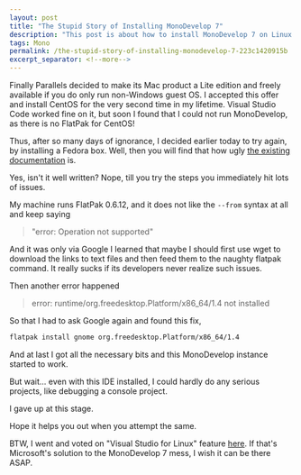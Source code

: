 ```yaml
---
layout: post
title: "The Stupid Story of Installing MonoDevelop 7"
description: "This post is about how to install MonoDevelop 7 on Linux and all remaining issues."
tags: Mono
permalink: /the-stupid-story-of-installing-monodevelop-7-223c1420915b
excerpt_separator: <!--more-->
---
```


Finally Parallels decided to make its Mac product a Lite edition and freely available if you do only run non-Windows guest OS. I accepted this offer and install CentOS for the very second time in my lifetime. Visual Studio Code worked fine on it, but soon I found that I could not run MonoDevelop, as there is no FlatPak for CentOS!
<!--more-->

Thus, after so many days of ignorance, I decided earlier today to try again, by installing a Fedora box. Well, then you will find that how ugly [the existing documentation](https://fedoraproject.org/wiki/MonoDevelop) is.

Yes, isn't it well written? Nope, till you try the steps you immediately hit lots of issues.

My machine runs FlatPak 0.6.12, and it does not like the `--from` syntax at all and keep saying

> "error: Operation not supported"

And it was only via Google I learned that maybe I should first use wget to download the links to text files and then feed them to the naughty flatpak command. It really sucks if its developers never realize such issues.

Then another error happened

> error: runtime/org.freedesktop.Platform/x86_64/1.4 not installed

So that I had to ask Google again and found this fix,
``` bash
flatpak install gnome org.freedesktop.Platform/x86_64/1.4
```

And at last I got all the necessary bits and this MonoDevelop instance started to work.

But wait... even with this IDE installed, I could hardly do any serious projects, like debugging a console project.

I gave up at this stage.

Hope it helps you out when you attempt the same.

BTW, I went and voted on "Visual Studio for Linux" feature [here](https://visualstudio.uservoice.com/forums/121579-visual-studio-ide/suggestions/18433768-visual-studio-for-linux-os). If that's Microsoft's solution to the MonoDevelop 7 mess, I wish it can be there ASAP.
